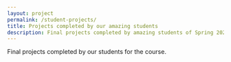 ```yaml
---
layout: project
permalink: /student-projects/
title: Projects completed by our amazing students
description: Final projects completed by amazing students of Spring 2024.
---
```


Final projects completed by our students for the course.